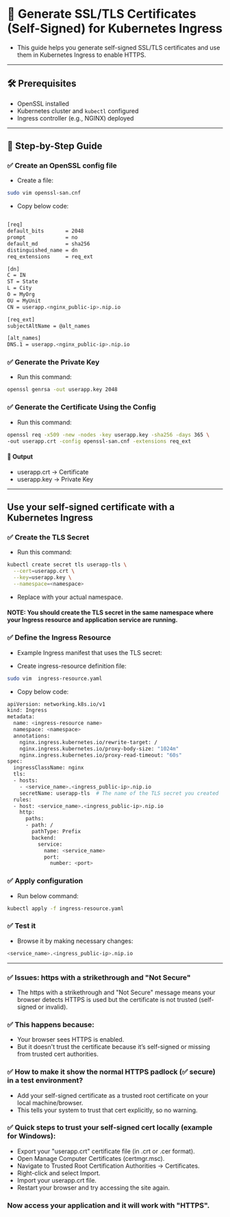 # 🔐 Generate SSL/TLS Certificates (Self-Signed) for Kubernetes Ingress
- This guide helps you generate self-signed SSL/TLS certificates and use them in Kubernetes Ingress to enable HTTPS.

---

## 🛠️ Prerequisites

- OpenSSL installed
- Kubernetes cluster and `kubectl` configured
- Ingress controller (e.g., NGINX) deployed

---

## 🚀 Step-by-Step Guide

### ✅ Create an OpenSSL config file
- Create a file:
```bash
sudo vim openssl-san.cnf
```

- Copy below code:
```bash

[req]
default_bits       = 2048
prompt             = no
default_md         = sha256
distinguished_name = dn
req_extensions     = req_ext

[dn]
C = IN
ST = State
L = City
O = MyOrg
OU = MyUnit
CN = userapp.<nginx_public-ip>.nip.io

[req_ext]
subjectAltName = @alt_names

[alt_names]
DNS.1 = userapp.<nginx_public-ip>.nip.io
```

### ✅ Generate the Private Key
- Run this command:
```bash
openssl genrsa -out userapp.key 2048
```

### ✅ Generate the Certificate Using the Config
- Run this command:
```bash
openssl req -x509 -new -nodes -key userapp.key -sha256 -days 365 \
-out userapp.crt -config openssl-san.cnf -extensions req_ext
```

#### 📁 Output
- userapp.crt → Certificate
- userapp.key → Private Key

---

## Use your self-signed certificate with a Kubernetes Ingress

### ✅ Create the TLS Secret

- Run this command:

```bash
kubectl create secret tls userapp-tls \
  --cert=userapp.crt \
  --key=userapp.key \
  --namespace=<namespace>
```

- Replace <namespace> with your actual namespace.
#### NOTE: You should create the TLS secret in the same namespace where your Ingress resource and application service are running.

### ✅ Define the Ingress Resource
- Example Ingress manifest that uses the TLS secret:

- Create ingress-resource definition file:
```bash
sudo vim  ingress-resource.yaml
```

- Copy below code:
```bash
apiVersion: networking.k8s.io/v1
kind: Ingress
metadata:
  name: <ingress-resource name>
  namespace: <namespace>
  annotations:
    nginx.ingress.kubernetes.io/rewrite-target: /
    nginx.ingress.kubernetes.io/proxy-body-size: "1024m"
    nginx.ingress.kubernetes.io/proxy-read-timeout: "60s"
spec:
  ingressClassName: nginx
  tls:
  - hosts:
    - <service_name>.<ingress_public-ip>.nip.io
    secretName: userapp-tls  # The name of the TLS secret you created
  rules:
  - host: <service_name>.<ingress_public-ip>.nip.io
    http:
      paths:
      - path: /
        pathType: Prefix
        backend:
          service:
            name: <service_name>
            port:
              number: <port>
```

### ✅ Apply configuration
- Run below command:
```bash
kubectl apply -f ingress-resource.yaml
```

### ✅ Test it
- Browse it by making necessary changes:
```bash
<service_name>.<ingress_public-ip>.nip.io
```
---

### ✅ Issues: https with a strikethrough and "Not Secure"

- The https with a strikethrough and "Not Secure" message means your browser detects HTTPS is used but the certificate is not trusted (self-signed or invalid).

### ✅ This happens because:
- Your browser sees HTTPS is enabled.
- But it doesn't trust the certificate because it’s self-signed or missing from trusted cert authorities.

### ✅ How to make it show the normal HTTPS padlock (✅ secure) in a test environment?
- Add your self-signed certificate as a trusted root certificate on your local machine/browser.
- This tells your system to trust that cert explicitly, so no warning.

### ✅ Quick steps to trust your self-signed cert locally (example for Windows):
- Export your "userapp.crt" certificate file (in .crt or .cer format).
- Open Manage Computer Certificates (certmgr.msc).
- Navigate to Trusted Root Certification Authorities → Certificates.
- Right-click and select Import.
- Import your userapp.crt file.
- Restart your browser and try accessing the site again.

### Now access your application and it will work with "HTTPS".
